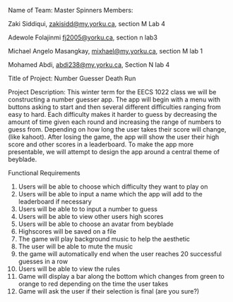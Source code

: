 Name of Team: Master Spinners
Members: 

Zaki Siddiqui, zakisidd@my.yorku.ca, section M Lab 4

Adewole Folajinmi fj2005@yorku.ca, section n lab3

Michael Angelo Masangkay, mixhael@my.yorku.ca, section M lab 1

Mohamed Abdi, abdi238@my.yorku.ca, Section N lab 4

Title of Project: Number Guesser Death Run

Project Description: This winter term for the EECS 1022 class we will be constructing a number guesser app. The app will begin with a menu with buttons asking to start and then several different difficulties ranging from easy to hard. Each difficulty makes it harder to guess by decreasing the amount of time given each round and increasing the range of numbers to guess from. Depending on how long the user takes their score will change, (like kahoot). After losing the game, the app will show the user their high score and other scores in a leaderboard. To make the app more presentable, we will attempt to design the app around a central theme of beyblade. 

Functional Requirements
1. Users will be able to choose which difficulty they want to play on  
2. Users will be able to input a name which the app will add to the leaderboard if necessary 
3. Users will be able to to input a number to guess
4. Users will be able to view other users high scores 
5. Users will be able to choose an avatar from beyblade
6. Highscores will be saved on a file 
7. The game will play background music to help the aesthetic
8. The user will be able to mute the music 
9. the game will automatically end when the user reaches 20 successful guesses in a row
10. Users will be able to view the rules 
11. Game will display a  bar along the bottom which changes from green to orange to red depending on the time the user takes
12. Game will ask the user if  their selection is final (are you sure?)
